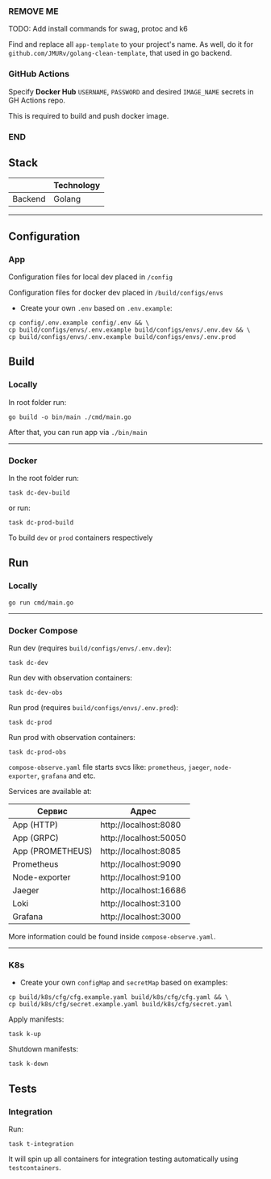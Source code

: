 ### REMOVE ME
TODO: Add install commands for swag, protoc and k6

Find and replace all `app-template` to your project's name.
As well, do it for `github.com/JMURv/golang-clean-template`, that used in go backend.

### GitHub Actions
Specify **Docker Hub** `USERNAME`, `PASSWORD` and desired `IMAGE_NAME` secrets in GH Actions repo.

This is required to build and push docker image.
### END

## Stack
|          | Technology |
|----------|------------|
| Backend  | Golang     |

---
## Configuration
### App
Configuration files for local dev placed in `/config`

Configuration files for docker dev placed in `/build/configs/envs`
- Create your own `.env` based on `.env.example`:
```shell
cp config/.env.example config/.env && \
cp build/configs/envs/.env.example build/configs/envs/.env.dev && \
cp build/configs/envs/.env.example build/configs/envs/.env.prod
```

## Build
### Locally
In root folder run:
```shell
go build -o bin/main ./cmd/main.go
```
After that, you can run app via `./bin/main`
___

### Docker
In the root folder run:
```shell
task dc-dev-build
```

or run:
```shell
task dc-prod-build
```

To build `dev` or `prod` containers respectively

## Run
### Locally
```shell
go run cmd/main.go
```

___

### Docker Compose
Run dev (requires `build/configs/envs/.env.dev`):
```shell
task dc-dev
```

Run dev with observation containers:
```shell
task dc-dev-obs
```

Run prod (requires `build/configs/envs/.env.prod`):
```shell
task dc-prod
```

Run prod with observation containers:
```shell
task dc-prod-obs
```

`compose-observe.yaml` file starts svcs like: `prometheus`, `jaeger`, `node-exporter`, `grafana` and etc.

Services are available at:

| Сервис           | Адрес                  |
|------------------|------------------------|
| App (HTTP)       | http://localhost:8080  |
| App (GRPC)       | http://localhost:50050 |
| App (PROMETHEUS) | http://localhost:8085  |
| Prometheus       | http://localhost:9090  |
| Node-exporter    | http://localhost:9100  |
| Jaeger           | http://localhost:16686 |
| Loki             | http://localhost:3100  |
| Grafana          | http://localhost:3000  |

More information could be found inside `compose-observe.yaml`.

___

### K8s

- Create your own `configMap` and `secretMap` based on examples:
```shell
cp build/k8s/cfg/cfg.example.yaml build/k8s/cfg/cfg.yaml && \
cp build/k8s/cfg/secret.example.yaml build/k8s/cfg/secret.yaml 
```

Apply manifests:
```shell
task k-up
```

Shutdown manifests:
```shell
task k-down
```

## Tests
### Integration
Run:
```shell
task t-integration
```
It will spin up all containers for integration testing automatically using `testcontainers`.